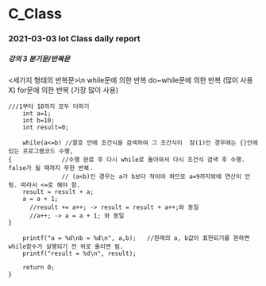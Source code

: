 # C_Class
### 2021-03-03 Iot Class daily report

##### 강의 3 분기문/반복문
<세가지 형태의 반복문>\n
while문에 의한 반복
do~while문에 의한 반복 (많이 사용X)
for문에 의한 반복 (가장 많이 사용)
```
///1부터 10까지 모두 더하기 
    int a=1;
    int b=10;
    int result=0; 
 
	while(a<=b)	//괄호 안에 조건식을 검색하여 그 조건식이  참(1)인 경우에는 {}안에있는 프로그램코드 수행, 
{              //수행 완료 후 다시 while로 돌아와서 다시 조건식 검색 후 수행. false가 될 때까지 무한 반복. 
               // (a<b)인 경우는 a가 b보다 작아야 하므로 a=9까지밖에 연산이 안됨. 따라서 <=로 해야 함.  
	result = result + a;
	a = a + 1;
	  //result += a++; -> result = result + a++;와 동일 
	  //a++; -> a = a + 1; 와 동일 
}

    printf("a = %d\nb = %d\n", a,b);   //원래의 a, b값이 표현되기를 원하면 while함수가 실행되기 전 위로 올리면 됨. 
    printf("result = %d\n", result);

    return 0;
}
```





